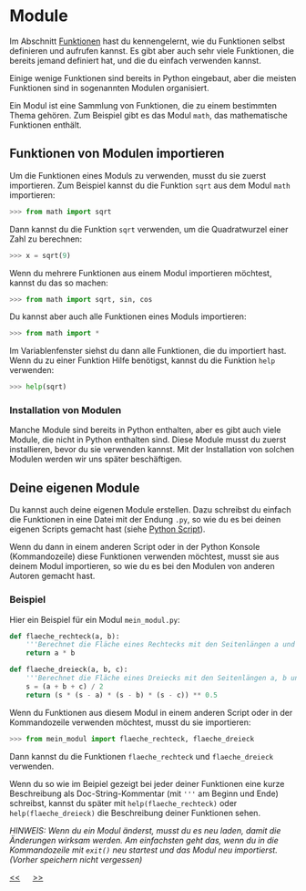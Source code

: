 # Module

Im Abschnitt [Funktionen](G0_Funktionen.md) hast du kennengelernt, 
wie du Funktionen selbst definieren und aufrufen kannst. 
Es gibt aber auch sehr viele Funktionen, die bereits jemand definiert hat,
und die du einfach verwenden kannst.

Einige wenige Funktionen sind bereits in Python eingebaut, 
aber die meisten Funktionen sind in sogenannten Modulen organisiert.

Ein Modul ist eine Sammlung von Funktionen, die zu einem bestimmten Thema gehören.
Zum Beispiel gibt es das Modul `math`, das mathematische Funktionen enthält.

## Funktionen von Modulen importieren

Um die Funktionen eines Moduls zu verwenden, musst du sie zuerst importieren.
Zum Beispiel kannst du die Funktion `sqrt` aus dem Modul `math` importieren:

```python
>>> from math import sqrt
```

Dann kannst du die Funktion `sqrt` verwenden, um die Quadratwurzel einer Zahl zu berechnen:

```python
>>> x = sqrt(9)
```

Wenn du mehrere Funktionen aus einem Modul importieren möchtest, kannst du das so machen:

```python
>>> from math import sqrt, sin, cos
```

Du kannst aber auch alle Funktionen eines Moduls importieren:

```python
>>> from math import *
```

Im Variablenfenster siehst du dann alle Funktionen, die du importiert hast.
Wenn du zu einer Funktion Hilfe benötigst, kannst du die Funktion `help` verwenden:

```python
>>> help(sqrt)
```

### Installation von Modulen

Manche Module sind bereits in Python enthalten,
aber es gibt auch viele Module, die nicht in Python enthalten sind.
Diese Module musst du zuerst installieren, bevor du sie verwenden kannst.
Mit der Installation von solchen Modulen werden wir uns später beschäftigen.


## Deine eigenen Module

Du kannst auch deine eigenen Module erstellen.
Dazu schreibst du einfach die Funktionen in eine Datei mit der Endung `.py`,
so wie du es bei deinen eigenen Scripts gemacht hast (siehe [Python Script](E0_Script.md)).

Wenn du dann in einem anderen Script oder in der Python Konsole (Kommandozeile) 
diese Funktionen verwenden möchtest,
musst sie aus deinem Modul importieren, 
so wie du es bei den Modulen von anderen Autoren gemacht hast.

### Beispiel

Hier ein Beispiel für ein Modul `mein_modul.py`:

```python
def flaeche_rechteck(a, b):
    '''Berechnet die Fläche eines Rechtecks mit den Seitenlängen a und b'''
    return a * b

def flaeche_dreieck(a, b, c):
    '''Berechnet die Fläche eines Dreiecks mit den Seitenlängen a, b und c'''
    s = (a + b + c) / 2
    return (s * (s - a) * (s - b) * (s - c)) ** 0.5
```

Wenn du Funktionen aus diesem Modul in einem anderen Script 
oder in der Kommandozeile verwenden möchtest,
musst du sie importieren:

```python
>>> from mein_modul import flaeche_rechteck, flaeche_dreieck
```

Dann kannst du die Funktionen `flaeche_rechteck` und `flaeche_dreieck` verwenden.

Wenn du so wie im Beipiel gezeigt bei jeder deiner Funktionen 
eine kurze Beschreibung als Doc-String-Kommentar 
(mit `'''` am Beginn und Ende) schreibst,
kannst du später mit `help(flaeche_rechteck)` oder `help(flaeche_dreieck)`
die Beschreibung deiner Funktionen sehen.

*HINWEIS: Wenn du ein Modul änderst, musst du es neu laden,
damit die Änderungen wirksam werden. Am einfachsten geht das, wenn du
in die Kommandozeile mit `exit()` neu startest und das Modul neu importierst.
(Vorher speichern nicht vergessen)*



[<<](G0_Funktionen.md) &emsp; [>>](H1_turtle.md)